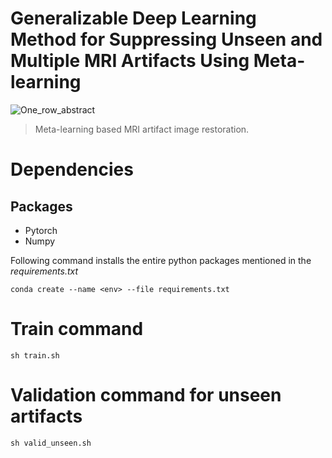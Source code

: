 # Generalizable Deep Learning Method for Suppressing Unseen and Multiple MRI Artifacts Using Meta-learning

![One_row_abstract](https://github.com/pallaarun/CMAML/assets/58825985/0e38c45f-d69e-4199-a9d6-4f74e47d4da9)

> Meta-learning based MRI artifact image restoration.

# Dependencies
## Packages
* Pytorch
* Numpy

Following command installs the entire python packages mentioned in the _requirements.txt_

```
conda create --name <env> --file requirements.txt
```

# Train command
```
sh train.sh
```

# Validation command for unseen artifacts
```
sh valid_unseen.sh
```
